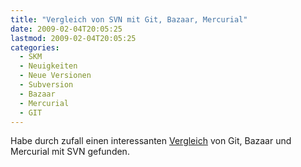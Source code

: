 ```yaml
---
title: "Vergleich von SVN mit Git, Bazaar, Mercurial"
date: 2009-02-04T20:05:25
lastmod: 2009-02-04T20:05:25
categories:
  - SKM
  - Neuigkeiten
  - Neue Versionen
  - Subversion
  - Bazaar
  - Mercurial
  - GIT
---
```

Habe durch zufall einen interessanten [Vergleich](http://www.whygitisbetterthanx.com/) von Git, Bazaar und Mercurial mit SVN gefunden.
